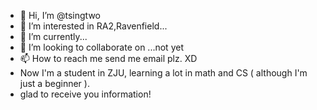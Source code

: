 - 👋 Hi, I’m @tsingtwo
- 👀 I’m interested in RA2,Ravenfield...
- 🌱 I’m currently...
- 💞️ I’m looking to collaborate on ...not yet
- 📫 How to reach me send me email plz. XD
- Now I'm a student in ZJU, learning a lot in math and CS ( although I'm just a beginner ).
- glad to receive you  information! 
<!---
tsingtwo/tsingtwo is a ✨ special ✨ repository because its `README.md` (this file) appears on your GitHub profile.
You can click the Preview link to take a look at your changes.
--->
